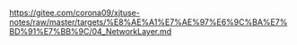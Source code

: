 https://gitee.com/corona09/xjtuse-notes/raw/master/targets/%E8%AE%A1%E7%AE%97%E6%9C%BA%E7%BD%91%E7%BB%9C/04_NetworkLayer.md
